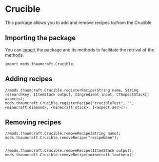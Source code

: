 # Crucible

This package allows you to add and remove recipes to/from the Crucible.

## Importing the package

You can [import](/AdvancedFunctions/Import/) the package and its methods to facilitate the retrival of the methods.

    import mods.thaumcraft.Crucible;
    

## Adding recipes

    //mods.thaumcraft.Crucible.registerRecipe(String name, String researchKey, IItemStack output, IIngredient input, CTAspectStack[] aspects);
    mods.thaumcraft.Crucible.registerRecipe("crucibleTest", "", <minecraft:diamond>, <minecraft:stick>, [<aspect:aer>]);
    

## Removing recipes

    //mods.thaumcraft.Crucible.removeRecipe(String name);
    mods.thaumcraft.Crucible.removeRecipe("recipeName");
    
    
    //mods.thaumcraft.Crucible.removeRecipe(IItemStack output);
    mods.thaumcraft.Crucible.removeRecipe(<minecraft:leather>);